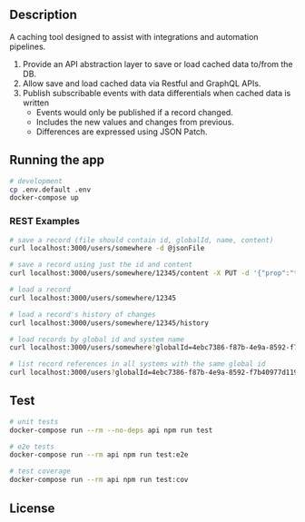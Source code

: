 ## Description

A caching tool designed to assist with integrations and automation pipelines.

1. Provide an API abstraction layer to save or load cached data to/from the DB.
2. Allow save and load cached data via Restful and GraphQL APIs.
3. Publish subscribable events with data differentials when cached data is written
    * Events would only be published if a record changed.
    * Includes the new values and changes from previous.
    * Differences are expressed using JSON Patch.


## Running the app

```bash
# development
cp .env.default .env
docker-compose up
```

### REST Examples

```bash
# save a record (file should contain id, globalId, name, content)
curl localhost:3000/users/somewhere -d @jsonFile

# save a record using just the id and content
curl localhost:3000/users/somewhere/12345/content -X PUT -d '{"prop":"test"}'

# load a record
curl localhost:3000/users/somewhere/12345

# load a record's history of changes
curl localhost:3000/users/somewhere/12345/history

# load records by global id and system name
curl localhost:3000/users/somewhere?globalId=4ebc7386-f87b-4e9a-8592-f7b40977d119

# list record references in all systems with the same global id
curl localhost:3000/users?globalId=4ebc7386-f87b-4e9a-8592-f7b40977d119
```


## Test

```bash
# unit tests
docker-compose run --rm --no-deps api npm run test

# e2e tests
docker-compose run --rm api npm run test:e2e

# test coverage
docker-compose run --rm api npm run test:cov
```


## License

